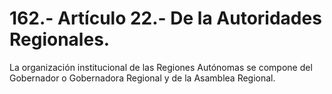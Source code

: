 # 162.- Artículo 22.- De la Autoridades Regionales.

La organización institucional de las Regiones Autónomas se compone del Gobernador o Gobernadora Regional y de la Asamblea Regional.
